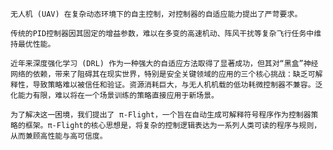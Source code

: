     无人机 (UAV) 在复杂动态环境下的自主控制，对控制器的自适应能力提出了严苛要求。
    
    传统的PID控制器因其固定的增益参数，难以在多变的高速机动、阵风干扰等复杂飞行任务中维持最优性能。
    
    近年来深度强化学习 (DRL) 作为一种强大的自适应方法取得了显著成功，但其对“黑盒”神经网络的依赖，带来了阻碍其在现实世界，特别是安全关键领域的应用的三个核心挑战：缺乏可解释性，导致策略难以被信任和验证。资源消耗巨大，与无人机机载的低功耗微控制器不兼容。泛化能力有限，难以将在一个场景训练的策略直接应用于新场景。
    
    为了解决这一困境，我们提出了 π-Flight，一个旨在自动生成可解释符号程序作为控制器策略的框架。π-Flight的核心思想是，将复杂的控制逻辑表达为一系列人类可读的程序与规则，从而兼顾高性能与高可信度。
